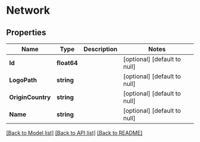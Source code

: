 # Network

## Properties
Name | Type | Description | Notes
------------ | ------------- | ------------- | -------------
**Id** | **float64** |  | [optional] [default to null]
**LogoPath** | **string** |  | [optional] [default to null]
**OriginCountry** | **string** |  | [optional] [default to null]
**Name** | **string** |  | [optional] [default to null]

[[Back to Model list]](../README.md#documentation-for-models) [[Back to API list]](../README.md#documentation-for-api-endpoints) [[Back to README]](../README.md)

